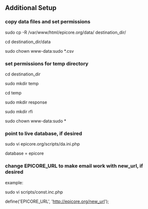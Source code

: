 
## Additional Setup

### copy data files and set permissions

sudo cp -R /var/www/html/epicore.org/data/ destination_dir/

cd destination_dir/data

sudo chown www-data:sudo *.csv

### set permissions for temp directory

cd destination_dir

sudo mkdir temp

cd temp

sudo mkdir response

sudo mkdir rfi

sudo chown www-data:sudo *

### point to live database, if desired

sudo vi epicore.org/scripts/da.ini.php

database = epicore

###  change EPICORE_URL to make email work with new_url, if desired

example:

sudo vi scripts/const.inc.php

define('EPICORE_URL', 'http://epicore.org/new_url');
